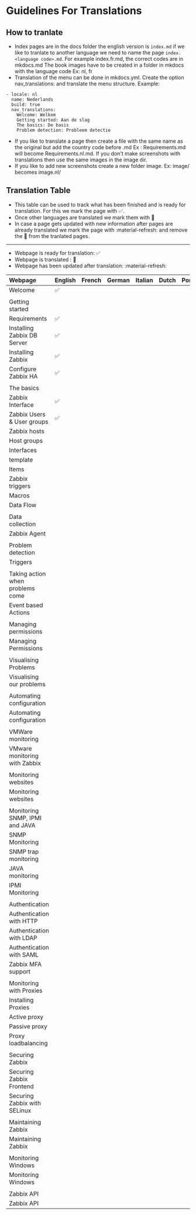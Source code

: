# Guidelines For Translations

## How to tranlate

- Index pages are in the docs folder the english version is ```index.md``` if we like to tranlate to another language we need to name the page ```index.<language code>.md```. For example index.fr.md, the correct codes are in mkdocs.md 
  The book images have to be created in a folder in mkdocs with the language code Ex: nl, fr
- Translation of the menu can be done in mkdocs.yml. Create the option nav_translations: and translate the menu structure.
  Example:
```
- locale: nl
  name: Nederlands
  build: true
  nav_translations:
    Welcome: Welkom
    Getting started: Aan de slag
    The basics: De basis
    Problem detection: Probleem detectie
```
- If you like to translate a page then create a file with the same name as the original but add the country code before .md Ex : Requirements.md will become Requirements.nl.md. If you don't make screenshots with translations then use the same images in the image dir.
- If you like to add new screenshots create a new folder image.<language code> Ex: image/ becomes image.nl/





## Translation Table 

- This table can be used to track what has been finished and is ready for translation. For this we mark the page with :white_check_mark:. 
- Once other languages are translated we mark them with :checkered_flag:
- In case a page gets updated with new information after pages are already translated we mark the page with :material-refresh: and remove the :checkered_flag: from the tranlated pages.

---

- Webpage is ready for translation: :white_check_mark:
- Webpage is translated : :checkered_flag:
- Webpage has been updated after translation: :material-refresh:



| Webpage			| English          | French           | German           | Italian | Dutch | Portugese | Spanish | Thai | Chinese |
|:----				| ----	           | ----             | ----             | ----    | ----  | ----      | ----    |----  | ----    |
|Welcome			|:white_check_mark:|                  |                  |         |       |           |         |      |         |
|				|                  |                  |                  |         |       |           |         |      |         |
|Getting started                |         	   |                  |                  |         |       |           |         |      |         |
|Requirements      		|:white_check_mark:|                  |                  |         |       |           |         |      |         |
|Installing Zabbix DB Server	|:white_check_mark:|                  |                  |         |       |           |         |      |         |
|Installing Zabbix		|:white_check_mark:|                  |                  |         |       |           |         |      |         |
|Configure Zabbix HA		|:white_check_mark:|                  |                  |         |       |           |         |      |         |
|				|                  |                  |                  |         |       |           |         |      |         |
|The basics			|                  |                  |                  |         |       |           |         |      |         |
|Zabbix Interface		|:white_check_mark:|                  |                  |         |       |           |         |      |         |
|Zabbix Users & User groups	|:white_check_mark:|                  |                  |         |       |           |         |      |         |
|Zabbix hosts			|                  |                  |                  |         |       |           |         |      |         |
|Host groups			|                  |                  |                  |         |       |           |         |      |         |
|Interfaces			|                  |                  |                  |         |       |           |         |      |         |
|template			|                  |                  |                  |         |       |           |         |      |         |
|Items				|                  |                  |                  |         |       |           |         |      |         |
|Zabbix triggers		|                  |                  |                  |         |       |           |         |      |         |
|Macros				|                  |                  |                  |         |       |           |         |      |         |
|Data Flow			|                  |                  |                  |         |       |           |         |      |         |
|				|                  |                  |                  |         |       |           |         |      |         |
|Data collection		|                  |                  |                  |         |       |           |         |      |         |
|Zabbix Agent			|                  |                  |                  |         |       |           |         |      |         |
|				|                  |                  |                  |         |       |           |         |      |         |
|Problem detection		|                  |                  |                  |         |       |           |         |      |         |
|Triggers			|                  |                  |                  |         |       |           |         |      |         |
|				|                  |                  |                  |         |       |           |         |      |         |
|Taking action when problems come|                 |                  |                  |         |       |           |         |      |         |
|Event based Actions		|                  |                  |                  |         |       |           |         |      |         |
|				|                  |                  |                  |         |       |           |         |      |         |
|Managing permissions		|                  |                  |                  |         |       |           |         |      |         |
|Managing Permissions		|                  |                  |                  |         |       |           |         |      |         |
|				|                  |                  |                  |         |       |           |         |      |         |
|Visualising Problems		|                  |                  |                  |         |       |           |         |      |         |
|Visualising our problems	|                  |                  |                  |         |       |           |         |      |         |
|				|                  |                  |                  |         |       |           |         |      |         |
|Automating configuration	|                  |                  |                  |         |       |           |         |      |         |
|Automating configuration	|                  |                  |                  |         |       |           |         |      |         |
|				|                  |                  |                  |         |       |           |         |      |         |
|VMWare monitoring		|                  |                  |                  |         |       |           |         |      |         |
|VMware monitoring with Zabbix	|                  |                  |                  |         |       |           |         |      |         |
|				|                  |                  |                  |         |       |           |         |      |         |
|Monitoring websites		|                  |                  |                  |         |       |           |         |      |         |
|Monitoring websites		|                  |                  |                  |         |       |           |         |      |         |
|				|                  |                  |                  |         |       |           |         |      |         |
|Monitoring SNMP, IPMI and JAVA	|                  |                  |                  |         |       |           |         |      |         |
|SNMP Monitoring		|                  |                  |                  |         |       |           |         |      |         |
|SNMP trap monitoring		|                  |                  |                  |         |       |           |         |      |         |
|JAVA monitoring		|                  |                  |                  |         |       |           |         |      |         |
|IPMI Monitoring		|                  |                  |                  |         |       |           |         |      |         |
|				|                  |                  |                  |         |       |           |         |      |         |
|Authentication			|                  |                  |                  |         |       |           |         |      |         |
|Authentication with HTTP	|                  |                  |                  |         |       |           |         |      |         |
|Authentication with LDAP	|                  |                  |                  |         |       |           |         |      |         |
|Authentication with SAML	|                  |                  |                  |         |       |           |         |      |         |
|Zabbix MFA support		|                  |                  |                  |         |       |           |         |      |         |
|				|                  |                  |                  |         |       |           |         |      |         |
|Monitoring with Proxies	|                  |                  |                  |         |       |           |         |      |         |
|Installing Proxies		|                  |                  |                  |         |       |           |         |      |         |
|Active proxy			|                  |                  |                  |         |       |           |         |      |         |
|Passive proxy			|                  |                  |                  |         |       |           |         |      |         |
|Proxy loadbalancing		|                  |                  |                  |         |       |           |         |      |         |
|				|                  |                  |                  |         |       |           |         |      |         |
|Securing Zabbix		|                  |                  |                  |         |       |           |         |      |         |
|Securing Zabbix Frontend	|                  |                  |                  |         |       |           |         |      |         |
|Securing Zabbix with SELinux	|                  |                  |                  |         |       |           |         |      |         |
|				|                  |                  |                  |         |       |           |         |      |         |
|Maintaining Zabbix		|                  |                  |                  |         |       |           |         |      |         |
|Maintaining Zabbix		|                  |                  |                  |         |       |           |         |      |         |
|				|                  |                  |                  |         |       |           |         |      |         |
|Monitoring Windows		|                  |                  |                  |         |       |           |         |      |         |
|Monitoring Windows		|                  |                  |                  |         |       |           |         |      |         |
|				|                  |                  |                  |         |       |           |         |      |         |
|Zabbix API			|                  |                  |                  |         |       |           |         |      |         |
|Zabbix API			|                  |                  |                  |         |       |           |         |      |         |

